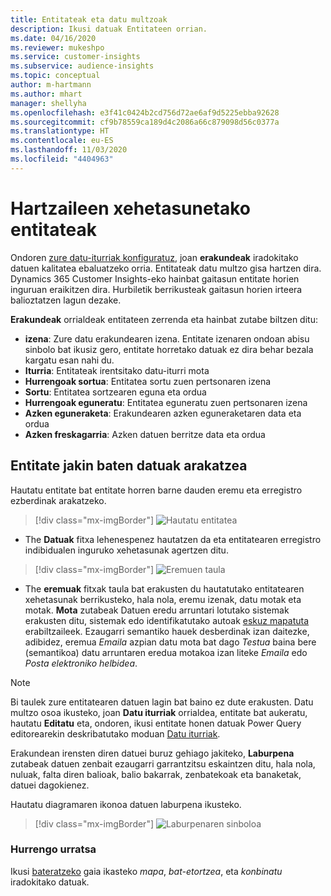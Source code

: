 ```yaml
---
title: Entitateak eta datu multzoak
description: Ikusi datuak Entitateen orrian.
ms.date: 04/16/2020
ms.reviewer: mukeshpo
ms.service: customer-insights
ms.subservice: audience-insights
ms.topic: conceptual
author: m-hartmann
ms.author: mhart
manager: shellyha
ms.openlocfilehash: e3f41c0424b2cd756d72ae6af9d5225ebba92628
ms.sourcegitcommit: cf9b78559ca189d4c2086a66c879098d56c0377a
ms.translationtype: HT
ms.contentlocale: eu-ES
ms.lasthandoff: 11/03/2020
ms.locfileid: "4404963"
---
```

# <a name="entities-in-audience-insights"></a>Hartzaileen xehetasunetako entitateak

Ondoren [zure datu-iturriak konfiguratuz](data-sources.md), joan **erakundeak** iradokitako datuen kalitatea ebaluatzeko orria. Entitateak datu multzo gisa hartzen dira. Dynamics 365 Customer Insights-eko hainbat gaitasun entitate horien inguruan eraikitzen dira. Hurbiletik berrikusteak gaitasun horien irteera balioztatzen lagun dezake.

**Erakundeak** orrialdeak entitateen zerrenda eta hainbat zutabe biltzen ditu:

- **izena**: Zure datu erakundearen izena. Entitate izenaren ondoan abisu sinbolo bat ikusiz gero, entitate horretako datuak ez dira behar bezala kargatu esan nahi du.
- **Iturria**: Entitateak irentsitako datu-iturri mota
- **Hurrengoak sortua**: Entitatea sortu zuen pertsonaren izena
- **Sortu**: Entitatea sortzearen eguna eta ordua
- **Hurrengoak eguneratu**: Entitatea eguneratu zuen pertsonaren izena
- **Azken eguneraketa**: Erakundearen azken eguneraketaren data eta ordua
- **Azken freskagarria**: Azken datuen berritze data eta ordua

## <a name="exploring-a-specific-entitys-data"></a>Entitate jakin baten datuak arakatzea

Hautatu entitate bat entitate horren barne dauden eremu eta erregistro ezberdinak arakatzeko.

> [!div class="mx-imgBorder"]
> ![Hautatu entitatea](media/data-manager-entities-data.png "Hautatu entitatea")

- The **Datuak** fitxa lehenespenez hautatzen da eta entitatearen erregistro indibidualen inguruko xehetasunak agertzen ditu.

> [!div class="mx-imgBorder"]
> ![Eremuen taula](media/data-manager-entities-fields.PNG "Eremuen taula")

- The **eremuak** fitxak taula bat erakusten du hautatutako entitatearen xehetasunak berrikusteko, hala nola, eremu izenak, datu motak eta motak. **Mota** zutabeak Datuen eredu arruntari lotutako sistemak erakusten ditu, sistemak edo identifikatutako autoak [eskuz mapatuta](map-entities.md) erabiltzaileek. Ezaugarri semantiko hauek desberdinak izan daitezke, adibidez, eremua *Emaila* azpian datu mota bat dago *Testua* baina bere (semantikoa) datu arruntaren eredua motakoa izan liteke *Emaila* edo *Posta elektroniko helbidea*.

> [!NOTE]
> Bi taulek zure entitatearen datuen lagin bat baino ez dute erakusten. Datu multzo osoa ikusteko, joan **Datu iturriak** orrialdea, entitate bat aukeratu, hautatu **Editatu** eta, ondoren, ikusi entitate honen datuak Power Query editorearekin deskribatutako moduan [Datu iturriak](data-sources.md).

Erakundean irensten diren datuei buruz gehiago jakiteko, **Laburpena** zutabeak datuen zenbait ezaugarri garrantzitsu eskaintzen ditu, hala nola, nuluak, falta diren balioak, balio bakarrak, zenbatekoak eta banaketak, datuei dagokienez.

Hautatu diagramaren ikonoa datuen laburpena ikusteko.

> [!div class="mx-imgBorder"]
> ![Laburpenaren sinboloa](media/data-manager-entities-summary.png "Datuen laburpen-taula")

### <a name="next-step"></a>Hurrengo urratsa

Ikusi [bateratzeko](data-unification.md) gaia ikasteko *mapa*, *bat-etortzea*, eta *konbinatu* iradokitako datuak.
